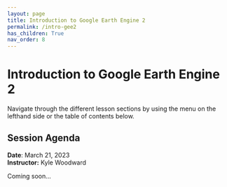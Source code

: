 ```yaml
---
layout: page
title: Introduction to Google Earth Engine 2
permalink: /intro-gee2
has_children: True
nav_order: 8
---
```


# Introduction to Google Earth Engine 2

Navigate through the different lesson sections by using the menu on the lefthand side or the table of contents below.

## Session Agenda

**Date**: March 21, 2023  
**Instructor:** Kyle Woodward

Coming soon...